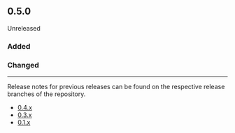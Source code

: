 ## 0.5.0

Unreleased

### Added

### Changed

---

Release notes for previous releases can be found on the respective release 
branches of the repository.

<!-- ARCHIVE_START -->
* [0.4.x](https://github.com/credibil-grid/runtime/blob/release-0.4.0/RELEASES.md)
* [0.3.x](https://github.com/credibil-grid/runtime/blob/release-0.3.0/RELEASES.md)
* [0.1.x](https://github.com/credibil/core/blob/release-0.1.0/RELEASES.md)

